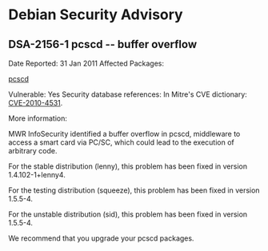 
Debian Security Advisory
========================


DSA-2156-1 pcscd -- buffer overflow
-----------------------------------



Date Reported:
31 Jan 2011
Affected Packages:

[pcscd](https://packages.debian.org/src:pcscd)

Vulnerable:
Yes
Security database references:
In Mitre's CVE dictionary: [CVE-2010-4531](https://security-tracker.debian.org/tracker/CVE-2010-4531).  

More information:

MWR InfoSecurity identified a buffer overflow in pcscd, middleware
to access a smart card via PC/SC, which could lead to the execution
of arbitrary code.


For the stable distribution (lenny), this problem has been fixed in
version 1.4.102-1+lenny4.


For the testing distribution (squeeze), this problem has been fixed in
version 1.5.5-4.


For the unstable distribution (sid), this problem has been fixed in
version 1.5.5-4.


We recommend that you upgrade your pcscd packages.





